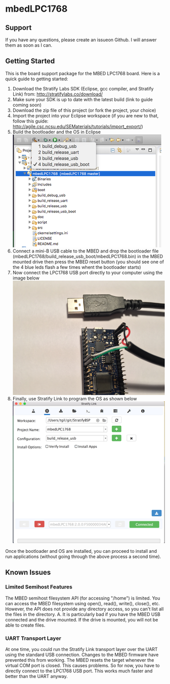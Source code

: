 # mbedLPC1768

## Support

If you have any questions, please create an issueon Github.  I will answer them as soon as I can.

## Getting Started

This is the board support package for the MBED LPC1768 board.  Here is a quick guide to getting started:

1.  Download the Stratify Labs SDK (Eclipse, gcc compiler, and Stratify Link) from:  http://stratifylabs.co/download/
1.  Make sure your SDK is up to date with the latest build (link to guide coming soon)
1.  Download the zip file of this project (or fork the project, your choice)
4.  Import the project into your Eclipse workspace (if you are new to that, follow this guide: http://agile.csc.ncsu.edu/SEMaterials/tutorials/import_export/)
5.  Build the bootloader and the OS in Eclipse ![Preview](https://github.com/StratifyLabs/mbedLPC1768/blob/master/doc/build-options.png "Build Options")
5.  Connect a mini-B USB cable to the MBED and drop the bootloader file (mbedLPC1768/build_release_usb_boot/mbedLPC1768.bin) in the MBED mounted drive then press the MBED reset button (you should see one of the 4 blue leds flash a few times whent the bootloader starts)
6.  Now connect the LPC1768 USB port directly to your computer using the image below ![Preview](https://github.com/StratifyLabs/mbedLPC1768/blob/master/doc/mbedLPC1768-USBConnections.JPG "mbed LPC1768 USB Connections")
7.  Finally, use Stratify Link to program the OS as shown below ![Preview](https://github.com/StratifyLabs/mbedLPC1768/blob/master/doc/stratifyOS-program.png "Install Stratify OS")

Once the bootloader and OS are installed, you can proceed to install and run applications (without going through the above process a second time).

## Known Issues

### Limited Semihost Features
The MBED semihost filesystem API (for accessing "/home") is limited.  You can access the MBED filesystem using open(), read(), write(), close(), etc.  However, the API does not provide any directory access, so you can't list all the files in the directory.  A.  It is particularly bad if you have the MBED USB connected and the drive mounted.  If the drive is mounted, you will not be able to create files.

### UART Transport Layer

At one time, you could run the Stratify Link transport layer over the UART using the standard USB connection.  Changes to the MBED firmware have prevented this from working.  The MBED resets the target whenever the virtual COM port is closed.  This causes problems.  So for now, you have to directly connect to the LPC1768 USB port.  This works much faster and better than the UART anyway.
